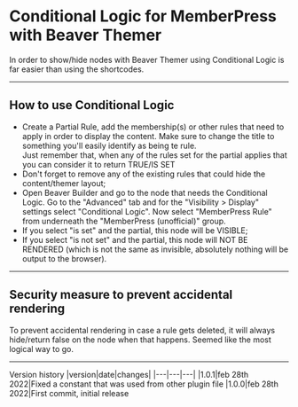 # Conditional Logic for MemberPress with Beaver Themer

In order to show/hide nodes with Beaver Themer using Conditional Logic is far easier than using the shortcodes.

---
## How to use Conditional Logic
- Create a Partial Rule, add the membership(s) or other rules that need to apply in order to display the content. Make sure to change the title to something you'll easily identify as being te rule.
<br>Just remember that, when any of the rules set for the partial applies that you can consider it to return TRUE/IS SET
- Don't forget to remove any of the existing rules that could hide the content/themer layout;
- Open Beaver Builder and go to the node that needs the Conditional Logic. Go to the "Advanced" tab and for the "Visibility > Display" settings select "Conditional Logic". Now select "MemberPress Rule" from underneath the "MemberPress (unofficial)" group.
- If you select "is set" and the partial, this node will be VISIBLE;
- If you select "is not set" and the partial, this node will NOT BE RENDERED (which is not the same as invisible, absolutely nothing will be output to the browser).

---
## Security measure to prevent accidental rendering
To prevent accidental rendering in case a rule gets deleted, it will always hide/return false on the node when that happens. Seemed like the most logical way to go.

---
Version history
|version|date|changes|
|---|---|---|
|1.0.1|feb 28th 2022|Fixed a constant that was used from other plugin file
|1.0.0|feb 28th 2022|First commit, initial release